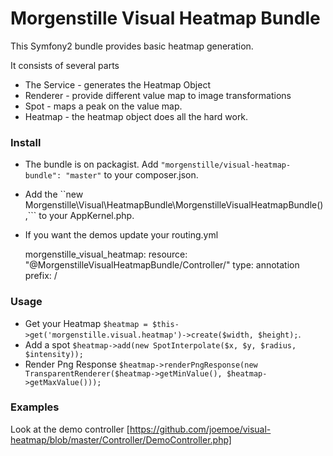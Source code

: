 Morgenstille Visual Heatmap Bundle
==================================

This Symfony2 bundle provides basic heatmap generation.

It consists of several parts
* The Service - generates the Heatmap Object
* Renderer - provide different value map to image transformations
* Spot - maps a peak on the value map.
* Heatmap - the heatmap object does all the hard work.

### Install
* The bundle is on packagist. Add ```"morgenstille/visual-heatmap-bundle": "master"``` to your composer.json.
* Add the ``new Morgenstille\Visual\HeatmapBundle\MorgenstilleVisualHeatmapBundle(),``` to your AppKernel.php.
* If you want the demos update your routing.yml

    morgenstille_visual_heatmap:
        resource: "@MorgenstilleVisualHeatmapBundle/Controller/"
        type:     annotation
        prefix:   /


### Usage
- Get your Heatmap ```$heatmap = $this->get('morgenstille.visual.heatmap')->create($width, $height);```.
- Add a spot ```$heatmap->add(new SpotInterpolate($x, $y, $radius, $intensity));```
- Render Png Response ```$heatmap->renderPngResponse(new TransparentRenderer($heatmap->getMinValue(), $heatmap->getMaxValue()));```


### Examples
Look at the demo controller [https://github.com/joemoe/visual-heatmap/blob/master/Controller/DemoController.php]
